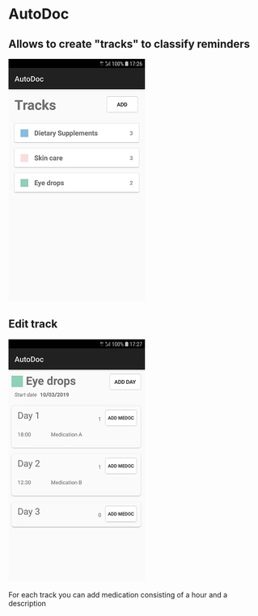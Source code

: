 # AutoDoc

## Allows to create "tracks" to classify reminders
![tracks_view](https://github.com/johnBuffer/AutoDoc/blob/master/img/tracks_view.jpg)

## Edit track
![days_view](https://github.com/johnBuffer/AutoDoc/blob/master/img/days_view.jpg)

For each track you can add medication consisting of a hour and a description
